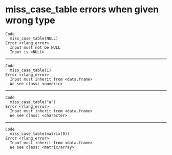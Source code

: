# miss_case_table errors when given wrong type

    Code
      miss_case_table(NULL)
    Error <rlang_error>
      Input must not be NULL
      Input is <NULL>

---

    Code
      miss_case_table(1)
    Error <rlang_error>
      Input must inherit from <data.frame>
      We see class: <numeric>

---

    Code
      miss_case_table("a")
    Error <rlang_error>
      Input must inherit from <data.frame>
      We see class: <character>

---

    Code
      miss_case_table(matrix(0))
    Error <rlang_error>
      Input must inherit from <data.frame>
      We see class: <matrix/array>


